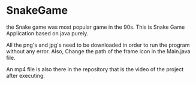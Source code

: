 # SnakeGame
the Snake game was most popular game in the 90s. 
This is Snake Game Application based on java purely. 

All the png's and jpg's need to be downloaded in order to run the program without any error.
Also, Change the path of the frame icon in the Main.java file.

An mp4 file is also there in the repository that is the video of the project after executing.
